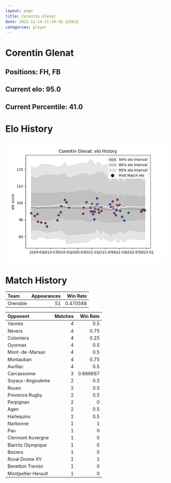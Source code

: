 ```yaml
---  
layout: page  
title: Corentin Glenat  
date: 2022-12-14 11:19:58.325632  
categories: player  
---
```

# Corentin Glenat

## Positions: FH, FB

## Current elo: 95.0

## Current Percentile: 41.0

# Elo History


![elo history](history_CorentinGlenat.png)
# Match History


| Team     |   Appearances |   Win Rate |
|:---------|--------------:|-----------:|
| Grenoble |            51 |   0.470588 |

| Opponent            |   Matches |   Win Rate |
|:--------------------|----------:|-----------:|
| Vannes              |         4 |   0.5      |
| Nevers              |         4 |   0.75     |
| Colomiers           |         4 |   0.25     |
| Oyonnax             |         4 |   0.5      |
| Mont-de-Marsan      |         4 |   0.5      |
| Montauban           |         4 |   0.75     |
| Aurillac            |         4 |   0.5      |
| Carcassonne         |         3 |   0.666667 |
| Soyaux-Angouleme    |         2 |   0.5      |
| Rouen               |         2 |   0.5      |
| Provence Rugby      |         2 |   0.5      |
| Perpignan           |         2 |   0        |
| Agen                |         2 |   0.5      |
| Harlequins          |         2 |   0.5      |
| Narbonne            |         1 |   1        |
| Pau                 |         1 |   0        |
| Clermont Auvergne   |         1 |   0        |
| Biarritz Olympique  |         1 |   0        |
| Beziers             |         1 |   0        |
| Roval Drome XV      |         1 |   1        |
| Benetton Treviso    |         1 |   0        |
| Montpellier Herault |         1 |   0        |